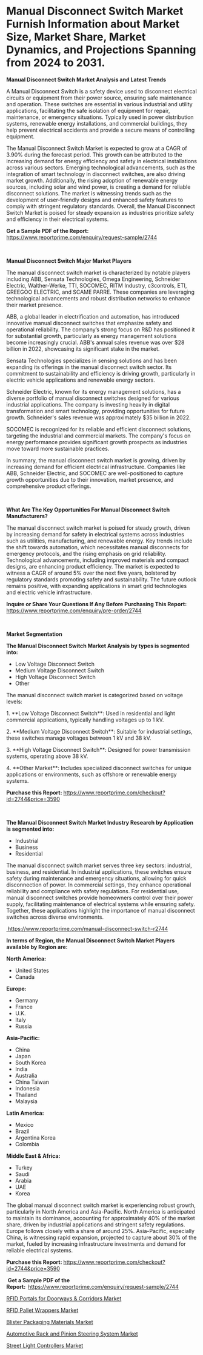 <p><h1>Manual Disconnect Switch Market Furnish Information about Market Size, Market Share, Market Dynamics, and Projections Spanning from 2024 to 2031.</h1></p><p><strong>Manual Disconnect Switch Market Analysis and Latest Trends</strong></p>
<p><p>A Manual Disconnect Switch is a safety device used to disconnect electrical circuits or equipment from their power source, ensuring safe maintenance and operation. These switches are essential in various industrial and utility applications, facilitating the safe isolation of equipment for repair, maintenance, or emergency situations. Typically used in power distribution systems, renewable energy installations, and commercial buildings, they help prevent electrical accidents and provide a secure means of controlling equipment.</p><p>The Manual Disconnect Switch Market is expected to grow at a CAGR of 3.90% during the forecast period. This growth can be attributed to the increasing demand for energy efficiency and safety in electrical installations across various sectors. Emerging technological advancements, such as the integration of smart technology in disconnect switches, are also driving market growth. Additionally, the rising adoption of renewable energy sources, including solar and wind power, is creating a demand for reliable disconnect solutions. The market is witnessing trends such as the development of user-friendly designs and enhanced safety features to comply with stringent regulatory standards. Overall, the Manual Disconnect Switch Market is poised for steady expansion as industries prioritize safety and efficiency in their electrical systems.</p></p>
<p><strong>Get a Sample PDF of the Report:&nbsp;</strong> <a href="https://www.reportprime.com/enquiry/request-sample/2744">https://www.reportprime.com/enquiry/request-sample/2744</a></p>
<p>&nbsp;</p>
<p><strong>Manual Disconnect Switch Major Market Players</strong></p>
<p><p>The manual disconnect switch market is characterized by notable players including ABB, Sensata Technologies, Omega Engineering, Schneider Electric, Walther-Werke, TTI, SOCOMEC, RITM Industry, c3controls, ETI, GREEGOO ELECTRIC, and SCAME PARRE. These companies are leveraging technological advancements and robust distribution networks to enhance their market presence.</p><p>ABB, a global leader in electrification and automation, has introduced innovative manual disconnect switches that emphasize safety and operational reliability. The company’s strong focus on R&D has positioned it for substantial growth, particularly as energy management solutions become increasingly crucial. ABB's annual sales revenue was over $28 billion in 2022, showcasing its significant stake in the market.</p><p>Sensata Technologies specializes in sensing solutions and has been expanding its offerings in the manual disconnect switch sector. Its commitment to sustainability and efficiency is driving growth, particularly in electric vehicle applications and renewable energy sectors.</p><p>Schneider Electric, known for its energy management solutions, has a diverse portfolio of manual disconnect switches designed for various industrial applications. The company is investing heavily in digital transformation and smart technology, providing opportunities for future growth. Schneider's sales revenue was approximately $35 billion in 2022.</p><p>SOCOMEC is recognized for its reliable and efficient disconnect solutions, targeting the industrial and commercial markets. The company's focus on energy performance provides significant growth prospects as industries move toward more sustainable practices.</p><p>In summary, the manual disconnect switch market is growing, driven by increasing demand for efficient electrical infrastructure. Companies like ABB, Schneider Electric, and SOCOMEC are well-positioned to capture growth opportunities due to their innovation, market presence, and comprehensive product offerings.</p></p>
<p>&nbsp;</p>
<p><strong>What Are The Key Opportunities For Manual Disconnect Switch Manufacturers?</strong></p>
<p><p>The manual disconnect switch market is poised for steady growth, driven by increasing demand for safety in electrical systems across industries such as utilities, manufacturing, and renewable energy. Key trends include the shift towards automation, which necessitates manual disconnects for emergency protocols, and the rising emphasis on grid reliability. Technological advancements, including improved materials and compact designs, are enhancing product efficiency. The market is expected to witness a CAGR of around 5% over the next five years, bolstered by regulatory standards promoting safety and sustainability. The future outlook remains positive, with expanding applications in smart grid technologies and electric vehicle infrastructure.</p></p>
<p><strong>Inquire or Share Your Questions If Any Before Purchasing This Report:</strong> <a href="https://www.reportprime.com/enquiry/pre-order/2744">https://www.reportprime.com/enquiry/pre-order/2744</a></p>
<p>&nbsp;</p>
<p><strong>Market Segmentation</strong></p>
<p><strong>The Manual Disconnect Switch Market Analysis by types is segmented into:</strong></p>
<p><ul><li>Low Voltage Disconnect Switch</li><li>Medium Voltage Disconnect Switch</li><li>High Voltage Disconnect Switch</li><li>Other</li></ul></p>
<p><p>The manual disconnect switch market is categorized based on voltage levels: </p><p>1. **Low Voltage Disconnect Switch**: Used in residential and light commercial applications, typically handling voltages up to 1 kV. </p><p>2. **Medium Voltage Disconnect Switch**: Suitable for industrial settings, these switches manage voltages between 1 kV and 38 kV. </p><p>3. **High Voltage Disconnect Switch**: Designed for power transmission systems, operating above 38 kV. </p><p>4. **Other Market**: Includes specialized disconnect switches for unique applications or environments, such as offshore or renewable energy systems.</p></p>
<p><strong>Purchase this Report:&nbsp;</strong><a href="https://www.reportprime.com/checkout?id=2744&price=3590">https://www.reportprime.com/checkout?id=2744&price=3590</a></p>
<p>&nbsp;</p>
<p><strong>The Manual Disconnect Switch Market Industry Research by Application is segmented into:</strong></p>
<p><ul><li>Industrial</li><li>Business</li><li>Residential</li></ul></p>
<p><p>The manual disconnect switch market serves three key sectors: industrial, business, and residential. In industrial applications, these switches ensure safety during maintenance and emergency situations, allowing for quick disconnection of power. In commercial settings, they enhance operational reliability and compliance with safety regulations. For residential use, manual disconnect switches provide homeowners control over their power supply, facilitating maintenance of electrical systems while ensuring safety. Together, these applications highlight the importance of manual disconnect switches across diverse environments.</p></p>
<p><a href="https://www.reportprime.com/manual-disconnect-switch-r2744">&nbsp;https://www.reportprime.com/manual-disconnect-switch-r2744</a></p>
<p><strong>In terms of Region, the Manual Disconnect Switch Market Players available by Region are:</strong></p>
<p>
    <p> <strong> North America: </strong>
        <ul>
            <li>United States</li>
            <li>Canada</li>
        </ul>
        </p> 
    <p> <strong> Europe: </strong>
        <ul>
            <li>Germany</li>
            <li>France</li>
            <li>U.K.</li>
            <li>Italy</li>
            <li>Russia</li>
        </ul>
        </p> 
    <p> <strong> Asia-Pacific: </strong>
        <ul>
            <li>China</li>
            <li>Japan</li>
            <li>South Korea</li>
            <li>India</li>
            <li>Australia</li>
            <li>China Taiwan</li>
            <li>Indonesia</li>
            <li>Thailand</li>
            <li>Malaysia</li>
        </ul>
        </p> 
    <p> <strong> Latin America: </strong>
        <ul>
            <li>Mexico</li>
            <li>Brazil</li>
            <li>Argentina Korea</li>
            <li>Colombia</li>
        </ul>
        </p> 
    <p> <strong> Middle East & Africa: </strong>
        <ul>
            <li>Turkey</li>
            <li>Saudi</li>
            <li>Arabia</li>
            <li>UAE</li>
            <li>Korea</li>
        </ul>
    </p>
    </p>
<p><p>The global manual disconnect switch market is experiencing robust growth, particularly in North America and Asia-Pacific. North America is anticipated to maintain its dominance, accounting for approximately 40% of the market share, driven by industrial applications and stringent safety regulations. Europe follows closely with a share of around 25%. Asia-Pacific, especially China, is witnessing rapid expansion, projected to capture about 30% of the market, fueled by increasing infrastructure investments and demand for reliable electrical systems.</p></p>
<p><strong>Purchase this Report: </strong><a href="https://www.reportprime.com/checkout?id=2744&price=3590">https://www.reportprime.com/checkout?id=2744&price=3590</a></p>
<p>&nbsp;<strong>Get a Sample PDF of the Report:&nbsp;&nbsp;</strong><a href="https://www.reportprime.com/enquiry/request-sample/2744">https://www.reportprime.com/enquiry/request-sample/2744</a></p>
<p><strong></strong></p>
<p><p><a href="https://issuu.com/reportprime-2/docs/rfid-portals-for-doorways-corridors_8b8141c23b2a57">RFID Portals for Doorways & Corridors Market</a></p><p><a href="https://issuu.com/reportprime-2/docs/rfid-pallet-wrappers-market-size-20_32e20197d01cef">RFID Pallet Wrappers Market</a></p><p><a href="https://www.linkedin.com/pulse/blister-packaging-materials-market-size-growing-cagr-62-report-bsscc?trackingId=D%2BXvmgz%2BS%2BekvtPCxBazOA%3D%3D">Blister Packaging Materials Market</a></p><p><a href="https://www.linkedin.com/pulse/automotive-rack-pinion-steering-system-market-research-report-snajf?trackingId=2PQjODK6TTuZSLJV0AJEhw%3D%3D">Automotive Rack and Pinion Steering System Market</a></p><p><a href="https://github.com/AngelaWalsh696/Market-Research-Report-List-1/blob/main/street-light-controllers-market.md">Street Light Controllers Market</a></p></p>